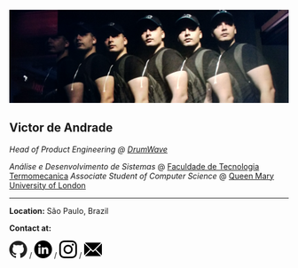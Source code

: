 ![profile picture 2020](https://raw.githubusercontent.com/vixandrade/vixandrade.github.io/master/assets/images/Cover%20Photo.png)

## Victor de Andrade
*Head of Product Engineering @ [DrumWave](https://drumwave.com)*

*Análise e Desenvolvimento de Sistemas* @ [Faculdade de Tecnologia Termomecanica](http://ftt.com.br/home/)
*Associate Student of Computer Science* @ [Queen Mary University of London](https://www.qmul.ac.uk/)

---

**Location:** São Paulo, Brazil

**Contact at:**

[![Github](../assets/images/github.png)](https://github.com/vixandrade) / [![LinkedIn](../assets/images/linkedin.png)](https://www.linkedin.com/in/victor-de-andrade-vix21/) / [![Instagram](../assets/images/instagram.png)](https://www.instagram.com/vixandrade) / [![Email](../assets/images/email.png)](mailto:vix.andrade@gmail.com)